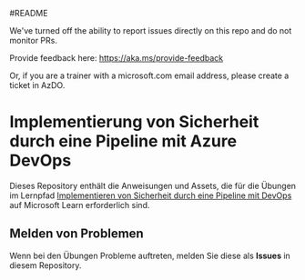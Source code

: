 #README

We've turned off the ability to report issues directly on this repo and do not monitor PRs.

Provide feedback here: https://aka.ms/provide-feedback

Or, if you are a trainer with a microsoft.com email address, please create a ticket in AzDO.

# Implementierung von Sicherheit durch eine Pipeline mit Azure DevOps

Dieses Repository enthält die Anweisungen und Assets, die für die Übungen im Lernpfad [Implementieren von Sicherheit durch eine Pipeline mit DevOps](https://learn.microsoft.com/training/paths/implement-security-through-pipeline-using-devops/) auf Microsoft Learn erforderlich sind.

## Melden von Problemen

Wenn bei den Übungen Probleme auftreten, melden Sie diese als **Issues** in diesem Repository.
